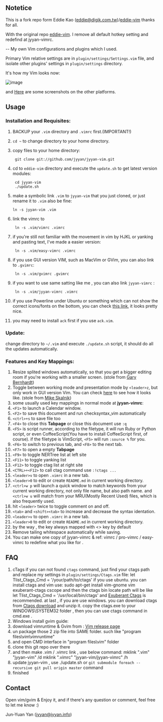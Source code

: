 ## Notetice
This is a fork repo form Eddie Kao (eddie@digik.com.tw)/[eddie-vim](https://github.com/kaochenlong/eddie-vim.git) thanks for all.

With the original repo [eddie-vim](https://github.com/kaochenlong/eddie-vim.git). I remove all default hotkey setting and redefind at jyyan-vimrc.

--
My own Vim configurations and plugins which I used.

Primary Vim relative settings are in `plugin/settings/Settings.vim` file, and isolate other plugins' settings in `plugin/settings` directory.

It's how my Vim looks now:

![image](https://github.com/kaochenlong/eddie-vim/raw/master/screenshots/vim-2012-03-27-macvim.png)

and <a href="http://blog.eddie.com.tw/2012/03/06/my-vimrc/" target="_blank">Here</a> are some screenshots on the other platforms.

## Usage

### Installation and Requisites:

1. BACKUP your `.vim` directory and `.vimrc` first.(IMPORTANT!)

2. `cd ~` to change directory to your home directory.

3. copy files to your home directory:

        git clone git://github.com/jyyan/jyyan-vim.git

4. cd to `eddie-vim` directory and execute the `update.sh` to get latest version modules:

        cd jyyan-vim
        ./update.sh

5. make a symbolic link `.vim` to `jyyan-vim` that you just cloned, or just rename it to `.vim` also be fine:

       ln -s jyyan-vim .vim

6. link the vimrc to

        ln -s .vim/vimrc .vimrc

7. if you're still not familiar with the movement in vim by HJKL or yanking and pasting text, I've made a easier version:

        ln -s .vim/easy-vimrc .vimrc

8. if you use GUI version VIM, such as MacVim or GVim, you can also link to `.gvimrc`:

        ln -s .vim/gvimrc .gvimrc

9. if you want to use same satting like me , you can also link `jyyan-vimrc` :

        ln -s .vim/jyyan-vimrc .vimrc

10. if you use Powerline under Ubuntu or something which can not show the correct icons/fonts on the bottom, you can check [this link](https://github.com/scotu/ubuntu-mono-powerline), it looks pretty nice.

11. you may need to install `ack` first if you use `ack.vim`.

### Update:

change directory to `~/.vim` and execute `./update.sh` script, it should do all the updates automatically.

### Features and Key Mappings:

1. Resize splited windows automatically, so that you  get a bigger editing room if you're working with a smaller screen. (stole from [Gary Bernhardt](https://github.com/garybernhardt))
1. Toggle between working mode and presentation mode by `<leader>z`, but only work in GUI version Vim. You can check [here](http://blog.eddie.com.tw/2012/03/14/switch-to-presentation-mode/) to see how it looks like. (stole from [Mike Skalnik](https://github.com/skalnik))
1. some usually used key mappings in normal mode at <b>jyyan-vimrc</b>:
 1. `<F1>` to launch a Calendar window.
 1. `<F2>` to save this document and run checksyntax_vim automatically
 1. `<ctrl>+s` to save file too
 1. `<F4>` to close this <b>Tabpage</b> or close this document use `:q`
 1. `<F5>` is script runner, according to the filetype, it will run Ruby or Python script, or even CoffeeScript(You have to install CoffeeScript first, of course). if the filetype is VimScript, `<F5>` will run `:source %` for you.
 1. `<F6>` to switch to previous tab, and `<F8>` to the next tab.
 1. `<F7>` to open a empty <b>Tabpage</b>
 1. `<F9>` to toggle NERTree list at left site
 1. `<F11>` to toggle yanking list
 1. `<F12>` to toggle ctag list at right site
 1. `<CTRL>+<F12>` to call ctag command use `:!ctags ...`
 1. `<leader>v` to open `.vimrc` in a new tab.
 1. `<leader>0` to edit or create `README.md` in current working directory.
 1. `<ctrl>w p` will launch a quick window to match keywords from your current working directory, not only file name, but also path name. and `<ctrl>w u` will match from your MRU(Mostly Recent Used) files, which is also frequently used.
 1. hit `<leader>` twice to toggle comment on and off.
 1. `<tab>` and `<shift><tab>` to increase and decrease the syntax identation.
 1. `<leader>v` to open `.vimrc` in a new tab.
 1. `<leader>0` to edit or create `README.md` in current working directory.
 1. by the way , the <leader> key always mapped with <\> key by default
1. Remove tailing whitespace automatically while saving.
1. You can make one copy of jyyan-vimrc & ref: vimrc / pro-vimrc / easy-vimrc to redefine what you like for .

## FAQ

1. cTags
 if you can not found `ctags` command, just find your ctags path and replace my settings in `plugin/settings/Ctags.vim` file:
    let Tlist_Ctags_Cmd = '/your/path/to/ctags'
if you use ubuntu. you can install ctags and vim use:
    sudo apt-get install vim-gnome vim exuberant-ctags cscope
and then the ctags bin locate path will be like
    let Tlist_Ctags_Cmd = '/usr/local/bin/ctags'
and [Exuberant Ctags](http://ctags.sourceforge.net/) is recommended.
at last , if you are use windows. you can download ctags from  [Ctags download](http://ctags.sourceforge.net/) and unzip it. copy the ctags.exe to your WINDOWS\SYSTEM32 folder , then you can use ctags command in cmd.exe .
1. Windows install gvim guide:
 1. download vimruntime & Gvim from : [Vim release page](http://www.vim.org/download.php#pc)
 1. un package those 2 zip file into SAME folder. such like "program files\vim\vimruntime"
 1. and open CMD interface in "program files\vim" folder
 1. clone this git repo over there
 1. and then make .vim / .vimrc link , use below command:
    mklink ".vim" "jyyan-vim" /d
    mklink ".vimrc" "jyyan-vim/jyyan-vimrc" /h
 1. update jyyan-vim , use ./update.sh or `git submodule foreach --recursive git pull origin master` command
 1. finished

## Contact

Open vim/gvim & Enjoy it, and if there's any question or comment, feel free to let me know :)

Jun-Yuan Yan (jyyan@jyyan.info)
